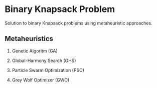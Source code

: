# Binary Knapsack Problem

Solution to binary Knapsack problems using metaheuristic approaches.

## Metaheuristics

1. Genetic Algoritm (GA)

2. Global-Harmony Search (GHS)

3. Particle Swarm Optimization (PSO)

4. Grey Wolf Optimizer (GWO)
